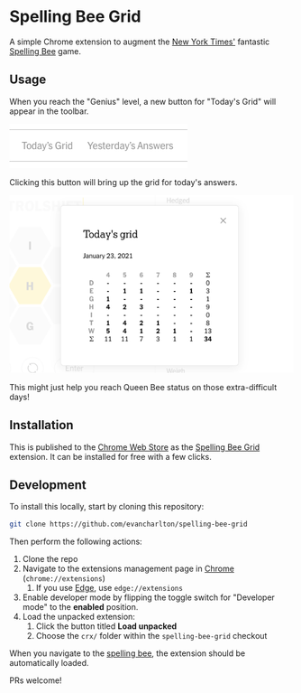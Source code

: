 # Spelling Bee Grid

A simple Chrome extension to augment the [New York Times'][nyt] fantastic [Spelling Bee] game.

## Usage

When you reach the "Genius" level, a new button for "Today's Grid" will appear in the toolbar.

![Toolbar button](./screenshots/toolbar.png)

Clicking this button will bring up the grid for today's answers.

![The grid](./screenshots/screenshot.png)

This might just help you reach Queen Bee status on those extra-difficult days!

## Installation

This is published to the [Chrome Web Store][cws] as the [Spelling Bee Grid][sbg] extension.
It can be installed for free with a few clicks.

## Development

To install this locally, start by cloning this repository:

```sh
git clone https://github.com/evancharlton/spelling-bee-grid
```

Then perform the following actions:

1. Clone the repo
1. Navigate to the extensions management page in [Chrome][chrome] (`chrome://extensions`)
   1. If you use [Edge][edge], use `edge://extensions`
1. Enable developer mode by flipping the toggle switch for "Developer mode" to the **enabled** position.
1. Load the unpacked extension:
   1. Click the button titled **Load unpacked**
   1. Choose the `crx/` folder within the `spelling-bee-grid` checkout

When you navigate to the [spelling bee], the extension should be automatically loaded.

PRs welcome!

[nyt]: https://nytimes.com
[spelling bee]: https://www.nytimes.com/puzzles/spelling-bee
[sbg]: https://chrome.google.com/webstore/detail/gfipmgpiamgpdnfcconjobelbkkfphkp
[cws]: https://chrome.google.com/webstore
[chrome]: https://chrome.google.com
[edge]: https://www.microsoft.com/en-us/edge
